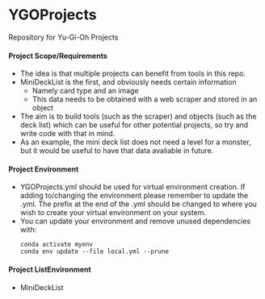 # YGOProjects
Repository for Yu-Gi-Oh Projects

#### **Project Scope/Requirements**
 - The idea is that multiple projects can benefit from tools in this repo.
 - MiniDeckList is the first, and obviously needs certain information
     - Namely card type and an image
     - This data needs to be obtained with a web scraper and stored in an
       object
 - The aim is to build tools (such as the scraper) and objects (such as the
   deck list) which can be useful for other potential projects, so try and
   write code with that in mind.
 - As an example, the mini deck list does not need a level for a monster, but
   it would be useful to have that data avaliable in future.

#### **Project Environment**
 - YGOProjects.yml should be used for virtual environment creation. If adding to/changing the environment please remember to update the .yml. The prefix at the end of the .yml should be changed to where you wish to create your virtual environment on your system.
 - You can update your environment and remove unused dependencies with:
    ```
    conda activate myenv
    conda env update --file local.yml --prune
    ```

#### **Project List**Environment
 - MiniDeckList

